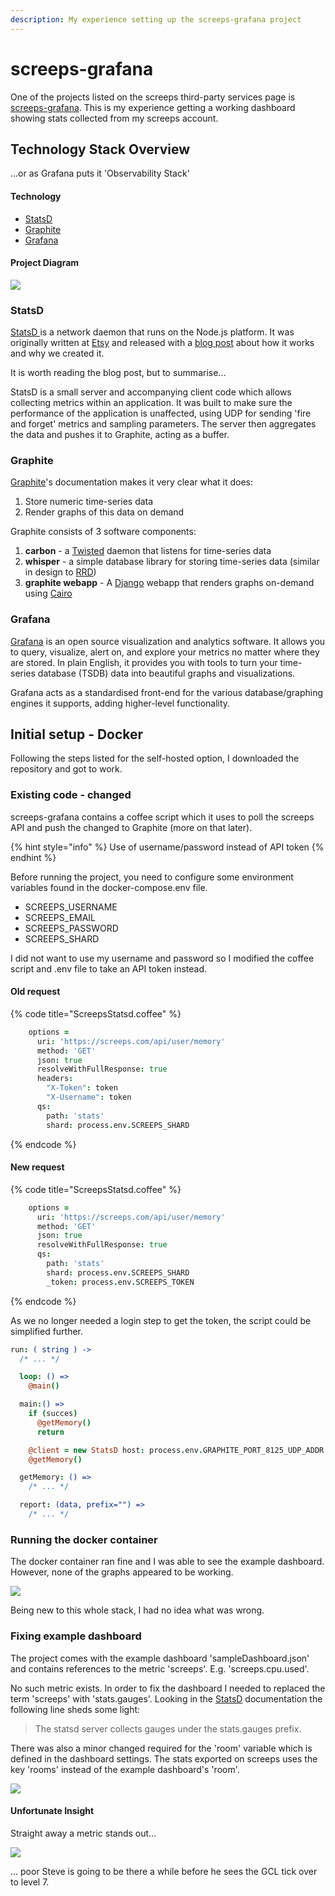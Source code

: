 ```yaml
---
description: My experience setting up the screeps-grafana project
---
```


# screeps-grafana

One of the projects listed on the screeps third-party services page is [screeps-grafana](https://github.com/screepers/screeps-grafana). This is my experience getting a working dashboard showing stats collected from my screeps account.

## Technology Stack Overview

...or as Grafana puts it 'Observability Stack'

#### Technology

* [StatsD](https://github.com/statsd/statsd)
* [Graphite](https://graphite.readthedocs.io/en/stable/index.html)
* [Grafana](https://grafana.com/docs/grafana/latest/basics/)

#### Project Diagram

![](../../.gitbook/assets/screeps-grafana.png)

### StatsD

[StatsD ](https://github.com/statsd/statsd)is a network daemon that runs on the Node.js platform. It was originally written at [Etsy](http://www.etsy.com/) and released with a [blog post](https://codeascraft.etsy.com/2011/02/15/measure-anything-measure-everything/) about how it works and why we created it.

It is worth reading the blog post, but to summarise...

StatsD is a small server and accompanying client code which allows collecting metrics within an application. It was built to make sure the performance of the application is unaffected, using UDP for sending 'fire and forget' metrics and sampling parameters. The server then aggregates the data and pushes it to Graphite, acting as a buffer.

### Graphite

[Graphite](https://graphite.readthedocs.io/en/stable/index.html)'s documentation makes it very clear what it does:

1. Store numeric time-series data
2. Render graphs of this data on demand

Graphite consists of 3 software components:

1. **carbon** - a [Twisted](http://www.twistedmatrix.com/) daemon that listens for time-series data
2. **whisper** - a simple database library for storing time-series data \(similar in design to [RRD](http://oss.oetiker.ch/rrdtool/)\)
3. **graphite webapp** - A [Django](http://www.djangoproject.com/) webapp that renders graphs on-demand using [Cairo](http://www.cairographics.org/)

### Grafana

[Grafana](https://grafana.com/docs/grafana/latest/basics/) is an open source visualization and analytics software. It allows you to query, visualize, alert on, and explore your metrics no matter where they are stored. In plain English, it provides you with tools to turn your time-series database \(TSDB\) data into beautiful graphs and visualizations.

Grafana acts as a standardised front-end for the various database/graphing engines it supports, adding higher-level functionality.



## Initial setup - Docker

Following the steps listed for the self-hosted option, I downloaded the repository and got to work.

### Existing code - changed

screeps-grafana contains a coffee script which it uses to poll the screeps API and push the changed to Graphite \(more on that later\).

{% hint style="info" %}
Use of username/password instead of API token
{% endhint %}

Before running the project, you need to configure some environment variables found in the docker-compose.env file.

* SCREEPS\_USERNAME
* SCREEPS\_EMAIL
* SCREEPS\_PASSWORD
* SCREEPS\_SHARD

I did not want to use my username and password so I modified the coffee script and .env file to take an API token instead.

#### Old request

{% code title="ScreepsStatsd.coffee" %}
```coffeescript
    options =
      uri: 'https://screeps.com/api/user/memory'
      method: 'GET' 
      json: true
      resolveWithFullResponse: true
      headers:
        "X-Token": token
        "X-Username": token
      qs:
        path: 'stats'
        shard: process.env.SCREEPS_SHARD
```
{% endcode %}

#### New request

{% code title="ScreepsStatsd.coffee" %}
```coffeescript
    options =
      uri: 'https://screeps.com/api/user/memory'
      method: 'GET' 
      json: true
      resolveWithFullResponse: true
      qs:
        path: 'stats'
        shard: process.env.SCREEPS_SHARD
        _token: process.env.SCREEPS_TOKEN
```
{% endcode %}

As we no longer needed a login step to get the token, the script could be simplified further.

```coffeescript
run: ( string ) ->
  /* ... */

  loop: () =>
    @main()

  main:() =>
    if (succes)
      @getMemory()
      return

    @client = new StatsD host: process.env.GRAPHITE_PORT_8125_UDP_ADDR
    @getMemory()

  getMemory: () =>
    /* ... */

  report: (data, prefix="") =>
    /* ... */
```

### Running the docker container

The docker container ran fine and I was able to see the example dashboard. However, none of the graphs appeared to be working.

![](../../.gitbook/assets/brokendashboard.png)

Being new to this whole stack, I had no idea what was wrong.

### Fixing example dashboard

The project comes with the example dashboard 'sampleDashboard.json' and contains references to the metric 'screeps'. E.g. 'screeps.cpu.used'.

No such metric exists. In order to fix the dashboard I needed to replaced the term 'screeps' with 'stats.gauges'. Looking in the [StatsD](https://statsd.readthedocs.io/en/v3.1/types.html#gauges) documentation the following line sheds some light:

> The statsd server collects gauges under the stats.gauges prefix.

There was also a minor changed required for the 'room' variable which is defined in the dashboard settings. The stats exported on screeps uses the key 'rooms' instead of the example dashboard's 'room'.

![](../../.gitbook/assets/image%20%282%29.png)

#### Unfortunate Insight

Straight away a metric stands out... 

![](../../.gitbook/assets/image%20%281%29.png)

... poor Steve is going to be there a while before he sees the GCL tick over to level 7.


